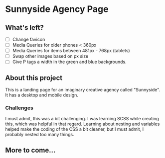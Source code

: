 # Sunnyside Agency Page

## What's left?
- [ ] Change favicon
- [ ] Media Queries for older phones < 360px
- [ ] Media Queries for items between 481px - 768px (tablets)
- [ ] Swap other images based on px size
- [ ] Give P tags a width in the green and blue backgrounds.

## About this project
This is a landing page for an imaginary creative agency called "Sunnyside". It has a desktop and mobile design. 

### Challenges
I must admit, this was a bit challenging. I was learning SCSS while creating this, which was helpful in that regard. Learning about nesting and variables helped make the coding of the CSS a bit cleaner, but I must admit, I probably nested too many things.

## More to come...